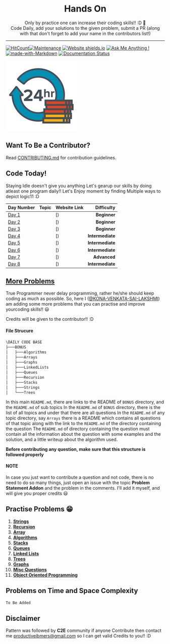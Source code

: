 <h1 align="center">
  Hands On
</h1>

<p align="center">
  Only by practice one can increase their coding skills!! :D 💯
  <br />
  Code Daily, add your solutions to the given problem, submit a PR (along with that don't forget to add your name in the contributors list!)
</p>

<!-- <a style="margin: 0" href=" https://t.me/joinchat/NJrz7BuHY8KoVVDdu24dLA"><img src="https://github.com/Produtive-IBMers/DailyCodes/blob/main/Avatars/Telegram.jpg" alt="Telegram: https://t.me/joinchat/NJrz7BuHY8KoVVDdu24dLA"></a> -->

***

[![HitCount](http://hits.dwyl.com/Produtive-IBMers/DailyCodes.svg)](http://hits.dwyl.com/Produtive-IBMers/DailyCodes)[![Maintenance](https://img.shields.io/badge/Maintained%3F-yes-green.svg)](https://github.com/Produtive-IBMers/DailyCodes/graphs/commit-activity) [![Website shields.io](https://img.shields.io/website-up-down-green-red/http/shields.io.svg)](https://Produtive-IBMers.github.io/DailyCodes) [![Ask Me Anything !](https://img.shields.io/badge/Ask%20me-anything-1abc9c.svg)](productiveibmers@gmail.com) [![made-with-Markdown](https://img.shields.io/badge/Made%20with-Markdown-1f425f.svg)](http://commonmark.org) [![Documentation Status](https://readthedocs.org/projects/ansicolortags/badge/?version=latest)](http://ansicolortags.readthedocs.io/?badge=latest) 

![DailyCodes](https://github.com/Produtive-IBMers/DailyCodes/blob/main/Avatars/productive.png)

## Want To Be a Contributor?

Read [CONTRIBUTING.md](./CONTRIBUTING.md) for contribution guidelines.

## Code Today!

Staying Idle doesn't give you anything Let's gearup our skills by doing atleast one program daily!! Let's Enjoy moment by finding Multiple ways to depict logic11 :D

| Day Number | Topic | Website Link | Difficulty |
| ---------- | ----- | ------------ | ---------: |
| [Day 1](./Day1) | [](./Day1/) | [) | **Beginner** |
| [Day 2](./Day2) | [](./Day2/) | [) | **Beginner** |
| [Day 3](./Day3) | [](./Day3/) | [) | **Beginner** |
| [Day 4](./day4) | [](./day4/) | [) | **Intermediate** |
| [Day 5](./day5) | [](./day5/) | [) | **Intermediate** |
| [Day 6](./day6) | [](./day6/) | [) | **Intermediate** |
| [Day 7](./day7) |[](./day7/) | [) | **Advanced** |
| [Day 8](./day8) | [](./day8/) | [) | **Intermediate** |


## [More Problems](./BONUS/README.md)

True Programmer never delay programming, rather he/she should keep coding as much as possible. So, here I ([@KONA-VENKATA-SAI-LAKSHMI](https://github.com/KONA-VENKATA-SAI-LAKSHMI)) am adding some more problems that you can practise and improve yourcoding skills!! 😃

Credits will be given to the contributor!! :D

#### File Strucure


```
\DAILY CODE BASE
├───BONUS
│   ├───Algorithms
│   ├───Arrays
│   ├───Graphs
│   ├───LinkedLists
│   ├───Queues
│   ├───Recursion
│   ├───Stacks
│   ├───Strings
│   └───Trees
```

In this main `README.md`, there are links to the README of `BONUS` directory, and the `README.md` of sub topics
In the `README.md` of `BONUS` directory, there is the list of all topics and under that there are all questions
In the `README.md` of any topic directory, say `Arrays` there is a README which contains all questions of that topic along with the link to the `README.md` of the directory containing the question
The `README.md` of directory containing the question must contain all the information about the question with some examples and the solution, and a little writeup about the algorithm used.

**Before contributing any question, make sure that this structure is followed properly**

#### NOTE

In case you just want to contribute a question and not code, there is no need to do so many things, just open an issue with the topic **Problem Statement Addon** and the problem in the comments. I'll add it myself, and will give you proper credits 😃

## Practise Problems 😁

1. [**Strings**](./BONUS/Strings/README.md)
2. [**Recursion**](./BONUS/Recursion/README.md)
3. [**Array**](./BONUS/Arrays/README.md)
4. [**Algorithms**](./BONUS/Algorithms/README.md)
5. [**Stacks**](./BONUS/Stacks/README.md)
6. [**Queues**](./BONUS/Queues/README.md)
7. [**Linked Lists**](./BONUS/LinkedLists/README.md)
8. [**Trees**](./BONUS/Trees/README.md)
9. [**Graphs**](./BONUS/Graphs/README.md)
10. [**Misc Questions**](./BONUS/Misc/README.md)
11. [**Object Oriented Programming**](./BONUS/OOPS/README.md)

## Problems on Time and Space Complexity

```
To Be Added
```



## Disclaimer

Pattern was followed by **C2E** community if anyone Contribute then contact me productiveibmers@gmail.com so I can get valid Credits to you!! :D
